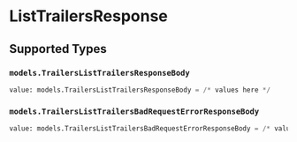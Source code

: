 # ListTrailersResponse


## Supported Types

### `models.TrailersListTrailersResponseBody`

```python
value: models.TrailersListTrailersResponseBody = /* values here */
```

### `models.TrailersListTrailersBadRequestErrorResponseBody`

```python
value: models.TrailersListTrailersBadRequestErrorResponseBody = /* values here */
```

